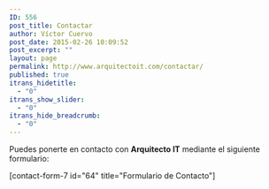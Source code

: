 ```yaml
---
ID: 556
post_title: Contactar
author: Víctor Cuervo
post_date: 2015-02-26 10:09:52
post_excerpt: ""
layout: page
permalink: http://www.arquitectoit.com/contactar/
published: true
itrans_hidetitle:
  - "0"
itrans_show_slider:
  - "0"
itrans_hide_breadcrumb:
  - "0"
---
```

Puedes ponerte en contacto con <strong>Arquitecto IT</strong> mediante el siguiente formulario:

[contact-form-7 id="64" title="Formulario de Contacto"]